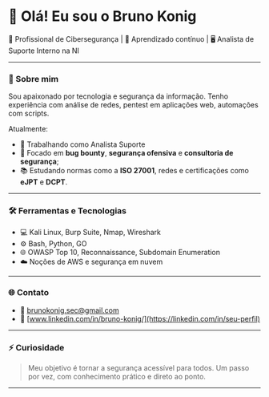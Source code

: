 # 👋 Olá! Eu sou o Bruno Konig

🔐 Profissional de Cibersegurança | 🧠 Aprendizado contínuo | 🖥️ Analista de Suporte Interno na NI

---

### 🚀 Sobre mim

Sou apaixonado por tecnologia e segurança da informação. Tenho experiência com análise de redes, pentest em aplicações web, automações com scripts.

Atualmente:
- 💼 Trabalhando como Analista Suporte 
- 🎯 Focado em **bug bounty**, **segurança ofensiva** e **consultoria de segurança**;
- 📚 Estudando normas como a **ISO 27001**, redes e certificações como **eJPT** e **DCPT**.

---

### 🛠️ Ferramentas e Tecnologias

- 💻 Kali Linux, Burp Suite, Nmap, Wireshark
- ⚙️ Bash, Python, GO
- 🌐 OWASP Top 10, Reconnaissance, Subdomain Enumeration
- ☁️ Noções de AWS e segurança em nuvem

---


### 🌐 Contato

- 📧 [brunokonig.sec@gmail.com](brunokonig.sec@gmail.com)
- 💼 [www.linkedin.com/in/bruno-konig/](https://linkedin.com/in/seu-perfil)

---

### ⚡ Curiosidade
> Meu objetivo é tornar a segurança acessível para todos. Um passo por vez, com conhecimento prático e direto ao ponto.

---
